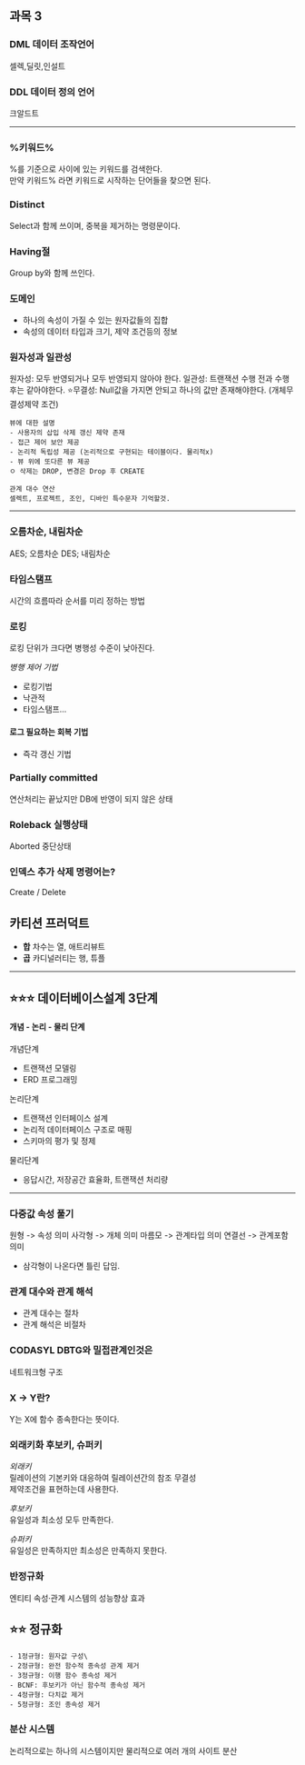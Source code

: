 ## 과목 3

### DML 데이터 조작언어
셀렉,딜릿,인설트

### DDL 데이터 정의 언어
크알드트

-------------------

### %키워드%
%를 기준으로 사이에 있는 키워드를 검색한다. \
만약 키워드% 라면 키워드로 시작하는 단어들을 찾으면 된다.

### Distinct
 Select과 함께 쓰이며, 중복을 제거하는 명령문이다.

### Having절
Group by와 함께 쓰인다.

### 도메인
- 하나의 속성이 가질 수 있는 원자값들의 집합
- 속성의 데이터 타입과 크기, 제약 조건등의 정보

### 원자성과 일관성
원자성: 모두 반영되거나 모두 반영되지 않아야 한다.
일관성: 트랜잭션 수행 전과 수행 후는 같아야한다.
⭐무결성: Null값을 가지면 안되고 하나의 값만 존재해야한다. (개체무결성제약 조건)

~~~
뷰에 대한 설명
- 사용자의 삽입 삭제 갱신 제약 존재
- 접근 제어 보안 제공
- 논리적 독립성 제공 (논리적으로 구현되는 테이블이다. 물리적x) 
- 뷰 위에 또다른 뷰 제공
ㅇ 삭제는 DROP, 변경은 Drop 후 CREATE
~~~
~~~
관계 대수 연산
셀렉트, 프로젝트, 조인, 디바인 특수문자 기억할것.
~~~
-------------------
### 오름차순, 내림차순
AES; 오름차순
DES; 내림차순

### 타임스탬프
시간의 흐름따라 순서를 미리 정하는 방법

### 로킹
로킹 단위가 크다면 병행성 수준이 낮아진다.

*병행 제어 기법* 
- 로킹기법
- 낙관적
- 타임스탬프...

#### 로그 필요하는 회복 기법
- 즉각 갱신 기법

### Partially committed
연산처리는 끝났지만 DB에 반영이 되지 않은 상태

### Roleback 실행상태
Aborted 중단상태

### 인덱스 추가 삭제 명령어는?
Create / Delete

## 카티션 프러덕트
* **합** 차수는 열, 애트리뷰트
* **곱** 카디널러티는 행, 튜플
-------------------------
## ⭐⭐⭐ 데이터베이스설계 3단계
#### 개념 - 논리 - 물리 단계 ####

개념단계
- 트랜잭션 모델링
- ERD 프로그래밍

논리단계
- 트랜잭션 인터페이스 설계
- 논리적 데이터페이스 구조로 매핑
- 스키마의 평가 및 정제

물리단계
- 응답시간, 저장공간 효율화, 트랜잭션 처리량
-----------------------

### 다중값 속성 풀기
원형 -> 속성 의미
사각형 -> 개체 의미
마름모 -> 관계타입 의미
연결선 -> 관계포함 의미

* 삼각형이 나온다면 틀린 답임.

### 관계 대수와 관계 해석  
- 관계 대수는 절차
- 관계 해석은 비절차
### CODASYL DBTG와 밀접관계인것은
네트워크형 구조

### X -> Y란?
Y는 X에 함수 종속한다는 뜻이다.


### 외래키화 후보키, 슈퍼키
*외래키*\
릴레이션의 기본키와 대응하여 릴레이션간의 참조 무결성\
제약조건을 표현하는데 사용한다.

*후보키*\
유일성과 최소성 모두 만족한다.

*슈퍼키*\
유일성은 만족하지만 최소성은 만족하지 못한다.

### 반정규화
엔티티 속성·관계 시스템의 성능향상 효과

## ⭐⭐ 정규화
~~~
- 1정규형: 원자값 구성\
- 2정규형: 완전 함수적 종속성 관계 제거
- 3정규형: 이행 함수 종속성 제거
- BCNF: 후보키가 아닌 함수적 종속성 제거
- 4정규형: 다치값 제거
- 5정규형: 조인 종속성 제거
~~~

### 분산 시스템
논리적으로는 하나의 시스템이지만 물리적으로 여러 개의 사이트 분산
